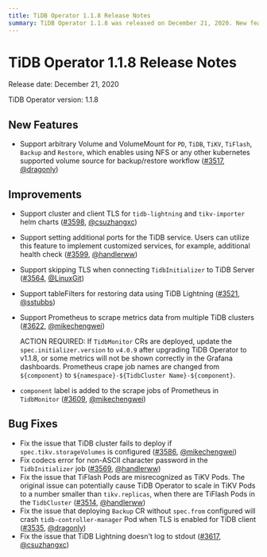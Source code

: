 ```yaml
---
title: TiDB Operator 1.1.8 Release Notes
summary: TiDB Operator 1.1.8 was released on December 21, 2020. New features include support for arbitrary Volume and VolumeMount for various components, enabling the use of NFS or other Kubernetes supported volume sources for backup/restore workflow. Improvements include support for cluster and client TLS, setting additional ports for TiDB service, and Prometheus to scrape metrics data from multiple TiDB clusters. Bug fixes address issues such as TiDB cluster deployment failure, non-ASCII character password error, misrecognition of TiFlash Pods, and crashing of tidb-controller-manager Pod.
---
```


# TiDB Operator 1.1.8 Release Notes

Release date: December 21, 2020

TiDB Operator version: 1.1.8

## New Features

- Support arbitrary Volume and VolumeMount for `PD`, `TiDB`, `TiKV`, `TiFlash`, `Backup` and `Restore`, which enables using NFS or any other kubernetes supported volume source for backup/restore workflow ([#3517](https://github.com/pingcap/tidb-operator/pull/3517), [@dragonly](https://github.com/dragonly))

## Improvements

- Support cluster and client TLS for `tidb-lightning` and `tikv-importer` helm charts ([#3598](https://github.com/pingcap/tidb-operator/pull/3598), [@csuzhangxc](https://github.com/csuzhangxc))
- Support setting additional ports for the TiDB service. Users can utilize this feature to implement customized services, for example, additional health check ([#3599](https://github.com/pingcap/tidb-operator/pull/3599), [@handlerww](https://github.com/handlerww))
- Support skipping TLS when connecting `TidbInitializer` to TiDB Server ([#3564](https://github.com/pingcap/tidb-operator/pull/3564), [@LinuxGit](https://github.com/LinuxGit))
- Support tableFilters for restoring data using TiDB Lightning ([#3521](https://github.com/pingcap/tidb-operator/pull/3521), [@sstubbs](https://github.com/sstubbs))
- Support Prometheus to scrape metrics data from multiple TiDB clusters ([#3622](https://github.com/pingcap/tidb-operator/pull/3622), [@mikechengwei](https://github.com/mikechengwei))

    ACTION REQUIRED: If `TidbMonitor` CRs are deployed, update the `spec.initializer.version` to `v4.0.9` after upgrading TiDB Operator to v1.1.8, or some metrics will not be shown correctly in the Grafana dashboards. Prometheus crape job names are changed from `${component}` to `${namespace}-${TidbCluster Name}-${component}`.

- `component` label is added to the scrape jobs of Prometheus in `TidbMonitor` ([#3609](https://github.com/pingcap/tidb-operator/pull/3609), [@mikechengwei](https://github.com/mikechengwei))

## Bug Fixes

- Fix the issue that TiDB cluster fails to deploy if `spec.tikv.storageVolumes` is configured ([#3586](https://github.com/pingcap/tidb-operator/pull/3586), [@mikechengwei](https://github.com/mikechengwei))
- Fix codecs error for non-ASCII character password in the `TidbInitializer` job ([#3569](https://github.com/pingcap/tidb-operator/pull/3569), [@handlerww](https://github.com/handlerww))
- Fix the issue that TiFlash Pods are misrecognized as TiKV Pods. The original issue can potentially cause TiDB Operator to scale in TiKV Pods to a number smaller than `tikv.replicas`, when there are TiFlash Pods in the `TidbCluster` ([#3514](https://github.com/pingcap/tidb-operator/pull/3514), [@handlerww](https://github.com/handlerww))
- Fix the issue that deploying `Backup` CR without `spec.from` configured will crash `tidb-controller-manager` Pod when TLS is enabled for TiDB client ([#3535](https://github.com/pingcap/tidb-operator/pull/3535), [@dragonly](https://github.com/dragonly))
- Fix the issue that TiDB Lightning doesn't log to stdout ([#3617](https://github.com/pingcap/tidb-operator/pull/3617), [@csuzhangxc](https://github.com/csuzhangxc))
